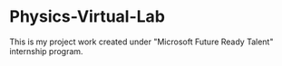 # Physics-Virtual-Lab
This is my project work created under "Microsoft Future Ready Talent" internship program.
